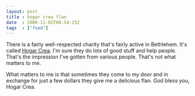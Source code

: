 ```yaml
---
layout: post
title : hogar crea flan
date  : 2008-11-02T00:54:15Z
tags  : ["food"]
---
```

There is a fairly well-respected charity that's fairly active in Bethlehem.
It's called [Hogar Crea](http://en.wikipedia.org/wiki/Hogares_Crea).  I'm sure
they do lots of good stuff and help people.  That's the impression I've gotten
from various people.  That's not what matters to me.

What matters to me is that sometimes they come to my door and in exchange for
just a few dollars they give me a delicious flan.  God bless you, Hogar Crea.

